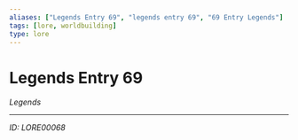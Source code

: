 ```yaml
---
aliases: ["Legends Entry 69", "legends entry 69", "69 Entry Legends"]
tags: [lore, worldbuilding]
type: lore
---
```


# Legends Entry 69

*Legends*

---
*ID: LORE00068*